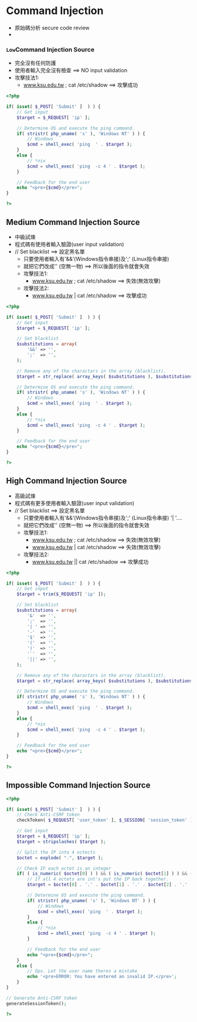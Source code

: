 # Command Injection
- 原始碼分析 secure code review
- 

### `Low`Command Injection Source
- 完全沒有任何防護
- 使用者輸入完全沒有檢查 ==> NO input validation
- 攻擊技法1:
    - www.ksu.edu.tw ; cat /etc/shadow ==> 攻擊成功
```php
<?php

if( isset( $_POST[ 'Submit' ]  ) ) {
    // Get input
    $target = $_REQUEST[ 'ip' ];

    // Determine OS and execute the ping command.
    if( stristr( php_uname( 's' ), 'Windows NT' ) ) {
        // Windows
        $cmd = shell_exec( 'ping  ' . $target );
    }
    else {
        // *nix
        $cmd = shell_exec( 'ping  -c 4 ' . $target );
    }

    // Feedback for the end user
    echo "<pre>{$cmd}</pre>";
}

?>
```
## Medium Command Injection Source
- 中級試煉
- 程式碼有使用者輸入驗證(user input validation)
- // Set blacklist ==> 設定黑名單
  - 只要使用者輸入有'&&'(Windows指令串接)及';' (Linux指令串接)
  - 就把它們改成'' (空無一物) ==> 所以後面的指令就會失效
  - 攻擊技法1:
    - www.ksu.edu.tw ; cat /etc/shadow ==> 失效(無效攻擊)
  - 攻擊技法2: 
    - www.ksu.edu.tw | cat /etc/shadow ==> 攻擊成功
```php
<?php

if( isset( $_POST[ 'Submit' ]  ) ) {
    // Get input
    $target = $_REQUEST[ 'ip' ];

    // Set blacklist
    $substitutions = array(
        '&&' => '',
        ';'  => '',
    );

    // Remove any of the charactars in the array (blacklist).
    $target = str_replace( array_keys( $substitutions ), $substitutions, $target );

    // Determine OS and execute the ping command.
    if( stristr( php_uname( 's' ), 'Windows NT' ) ) {
        // Windows
        $cmd = shell_exec( 'ping  ' . $target );
    }
    else {
        // *nix
        $cmd = shell_exec( 'ping  -c 4 ' . $target );
    }

    // Feedback for the end user
    echo "<pre>{$cmd}</pre>";
}

?>
```

## High Command Injection Source
- 高級試煉
- 程式碼有更多使用者輸入驗證(user input validation)
- // Set blacklist ==> 設定黑名單
  - 只要使用者輸入有'&&'(Windows指令串接)及';' (Linux指令串接) '| '....
  - 就把它們改成'' (空無一物) ==> 所以後面的指令就會失效
  - 攻擊技法1:
    - www.ksu.edu.tw ; cat /etc/shadow ==> 失效(無效攻擊)
    - www.ksu.edu.tw | cat /etc/shadow ==> 失效(無效攻擊)
  - 攻擊技法2: 
    - www.ksu.edu.tw || cat /etc/shadow ==> 攻擊成功
```php
<?php

if( isset( $_POST[ 'Submit' ]  ) ) {
    // Get input
    $target = trim($_REQUEST[ 'ip' ]);

    // Set blacklist
    $substitutions = array(
        '&'  => '',
        ';'  => '',
        '| ' => '',
        '-'  => '',
        '$'  => '',
        '('  => '',
        ')'  => '',
        '`'  => '',
        '||' => '',
    );

    // Remove any of the charactars in the array (blacklist).
    $target = str_replace( array_keys( $substitutions ), $substitutions, $target );

    // Determine OS and execute the ping command.
    if( stristr( php_uname( 's' ), 'Windows NT' ) ) {
        // Windows
        $cmd = shell_exec( 'ping  ' . $target );
    }
    else {
        // *nix
        $cmd = shell_exec( 'ping  -c 4 ' . $target );
    }

    // Feedback for the end user
    echo "<pre>{$cmd}</pre>";
}

?>
```


## Impossible Command Injection Source
```php
<?php

if( isset( $_POST[ 'Submit' ]  ) ) {
    // Check Anti-CSRF token
    checkToken( $_REQUEST[ 'user_token' ], $_SESSION[ 'session_token' ], 'index.php' );

    // Get input
    $target = $_REQUEST[ 'ip' ];
    $target = stripslashes( $target );

    // Split the IP into 4 octects
    $octet = explode( ".", $target );

    // Check IF each octet is an integer
    if( ( is_numeric( $octet[0] ) ) && ( is_numeric( $octet[1] ) ) && ( is_numeric( $octet[2] ) ) && ( is_numeric( $octet[3] ) ) && ( sizeof( $octet ) == 4 ) ) {
        // If all 4 octets are int's put the IP back together.
        $target = $octet[0] . '.' . $octet[1] . '.' . $octet[2] . '.' . $octet[3];

        // Determine OS and execute the ping command.
        if( stristr( php_uname( 's' ), 'Windows NT' ) ) {
            // Windows
            $cmd = shell_exec( 'ping  ' . $target );
        }
        else {
            // *nix
            $cmd = shell_exec( 'ping  -c 4 ' . $target );
        }

        // Feedback for the end user
        echo "<pre>{$cmd}</pre>";
    }
    else {
        // Ops. Let the user name theres a mistake
        echo '<pre>ERROR: You have entered an invalid IP.</pre>';
    }
}

// Generate Anti-CSRF token
generateSessionToken();

?>
```

